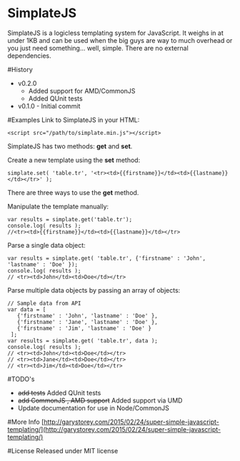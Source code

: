 # SimplateJS
SimplateJS is a logicless templating system for JavaScript.  It weighs in at under 1KB and can be used when the big guys are way to much overhead or you just need something... well, simple. There are no external dependencies.

#History
* v0.2.0 
    * Added support for AMD/CommonJS
    * Added QUnit tests
* v0.1.0 - Initial commit

#Examples
Link to SimplateJS in your HTML:

    <script src="/path/to/simplate.min.js"></script>

SimplateJS has two methods: **get** and **set**.

Create a new template using the **set** method:

    simplate.set( 'table.tr', '<tr><td>{{firstname}}</td><td>{{lastname}}</td></tr>' );

There are three ways to use the **get** method.

Manipulate the template manually:

    var results = simplate.get('table.tr');
    console.log( results );
    //<tr><td>{{firstname}}</td><td>{{lastname}}</td></tr>

Parse a single data object:

    var results = simplate.get( 'table.tr', {'firstname' : 'John', 'lastname' : 'Doe' });
    console.log( results );
    // <tr><td>John</td><td>Doe</td></tr>

Parse multiple data objects by passing an array of objects:

    // Sample data from API
    var data = [
       {'firstname' : 'John', 'lastname' : 'Doe' },
       {'firstname' : 'Jane', 'lastname' : 'Doe' },
       {'firstname' : 'Jim', 'lastname' : 'Doe' }
     ];
    var results = simplate.get( 'table.tr', data );
    console.log( results );
    // <tr><td>John</td><td>Doe</td></tr>
    // <tr><td>Jane</td><td>Doe</td></tr>
    // <tr><td>Jim</td><td>Doe</td></tr>


#TODO's
 * ~~add tests~~ Added QUnit tests
 * ~~add CommonJS , AMD support~~  Added support via UMD 
 * Update documentation for use in Node/CommonJS

#More Info
[http://garystorey.com/2015/02/24/super-simple-javascript-templating/](http://garystorey.com/2015/02/24/super-simple-javascript-templating/)

#License
Released under MIT license
